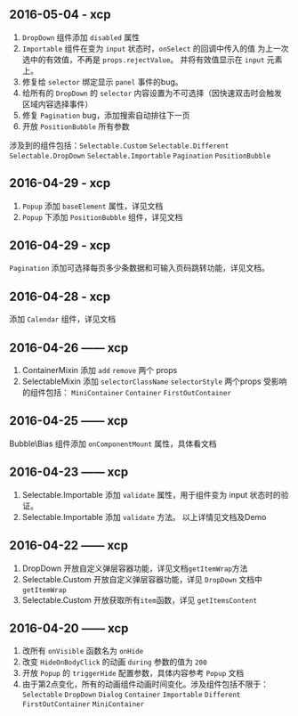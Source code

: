 ﻿## 2016-05-04 - xcp
1. `DropDown` 组件添加 `disabled` 属性
2. `Importable` 组件在变为 `input` 状态时，`onSelect` 的回调中传入的值
    为上一次选中的有效值，不再是 `props.rejectValue`。
    并将有效值显示在 `input` 元素上。
3. 修复给 `selector` 绑定显示 `panel` 事件的bug。
4. 给所有的 `DropDown` 的 `selector` 内容设置为不可选择（因快速双击时会触发区域内容选择事件）
5. 修复 `Pagination` bug，添加搜索自动排往下一页
6. 开放 `PositionBubble` 所有参数

涉及到的组件包括：`Selectable.Custom` `Selectable.Different` 
`Selectable.DropDown` `Selectable.Importable` `Pagination` `PositionBubble`

## 2016-04-29 - xcp
1. `Popup` 添加 `baseElement` 属性，详见文档
2. `Popup` 下添加 `PositionBubble` 组件，详见文档

## 2016-04-29 - xcp
`Pagination` 添加可选择每页多少条数据和可输入页码跳转功能，详见文档。

## 2016-04-28 - xcp
添加 `Calendar` 组件，详见文档

## 2016-04-26 —— xcp
1. ContainerMixin 添加 `add` `remove` 两个 props
2. SelectableMixin 添加 `selectorClassName` `selectorStyle` 两个props
受影响的组件包括： `MiniContainer` `Container` `FirstOutContainer`

## 2016-04-25 —— xcp
Bubble\Bias 组件添加 `onComponentMount` 属性，具体看文档

## 2016-04-23 —— xcp
1. Selectable.Importable 添加 `validate` 属性，用于组件变为 input 状态时的验证。
2. Selectable.Importable 添加 `validate` 方法。
以上详情见文档及Demo

## 2016-04-22 —— xcp
1. DropDown 开放自定义弹层容器功能，详见文档`getItemWrap`方法
2. Selectable.Custom 开放自定义弹层容器功能，详见 `DropDown` 文档中 `getItemWrap`
3. Selectable.Custom 开放获取所有`item`函数，详见 `getItemsContent`

## 2016-04-20 —— xcp 
1. 改所有 `onVisible` 函数名为 `onHide`
2. 改变 `HideOnBodyClick` 的动画 `during` 参数的值为 `200`
3. 开放 `Popup` 的 `triggerHide` 配置参数，具体内容参考 `Popup` 文档
4. 由于第2点变化，所有的动画组件动画时间变化。涉及组件包括不限于：
   `Selectable` `DropDown` `Dialog` `Container` `Importable` `Different` `FirstOutContainer`
   `MiniContainer` 
  

